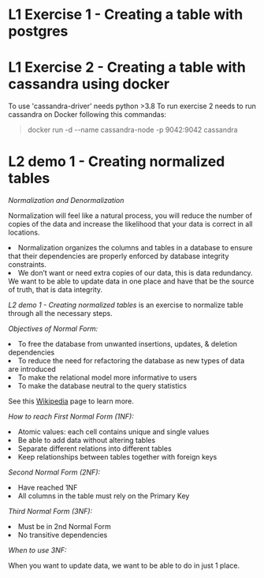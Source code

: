 # L1 Exercise 1 - Creating a table with postgres

# L1 Exercise 2 - Creating a table with cassandra using docker

To use 'cassandra-driver' needs python >3.8
To run exercise 2 needs to run cassandra on Docker following this commandas:

> docker run -d --name cassandra-node -p 9042:9042 cassandra

# L2 demo 1 - Creating normalized tables

*Normalization and Denormalization*

Normalization will feel like a natural process, you will reduce the number of copies of the data and increase the likelihood that your data is correct in all locations.

<li> Normalization organizes the columns and tables in a database to ensure that their dependencies are properly enforced by database integrity constraints.

<li> We don’t want or need extra copies of our data, this is data redundancy. We want to be able to update data in one place and have that be the source of truth, that is data integrity. 

*L2 demo 1 - Creating normalized tables* is an exercise to normalize table through all the necessary steps.

*Objectives of Normal Form:*

<li>To free the database from unwanted insertions, updates, & deletion dependencies
<li>To reduce the need for refactoring the database as new types of data are introduced
<li>To make the relational model more informative to users
<li>To make the database neutral to the query statistics

See this [Wikipedia](https://en.wikipedia.org/wiki/Database_normalization) page to learn more.

*How to reach First Normal Form (1NF):*

 <li>Atomic values: each cell contains unique and single values
 <li>Be able to add data without altering tables
 <li>Separate different relations into different tables
 <li>Keep relationships between tables together with foreign keys

*Second Normal Form (2NF):*

<li>Have reached 1NF
<li>All columns in the table must rely on the Primary Key

*Third Normal Form (3NF):*

 <li>Must be in 2nd Normal Form
 <li> No transitive dependencies

*When to use 3NF:*

When you want to update data, we want to be able to do in just 1 place.
